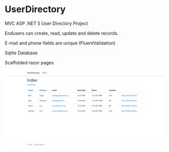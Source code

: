 # UserDirectory

MVC ASP .NET 5 User Directory Project

Endusers can create, read, update and delete records.

E-mail and phone fields are unique (FluentValidation)

Sqlite Database

Scaffolded razor pages

![Index Page](https://github.com/OP97/UserDirectory/blob/master/crud_index.png)
